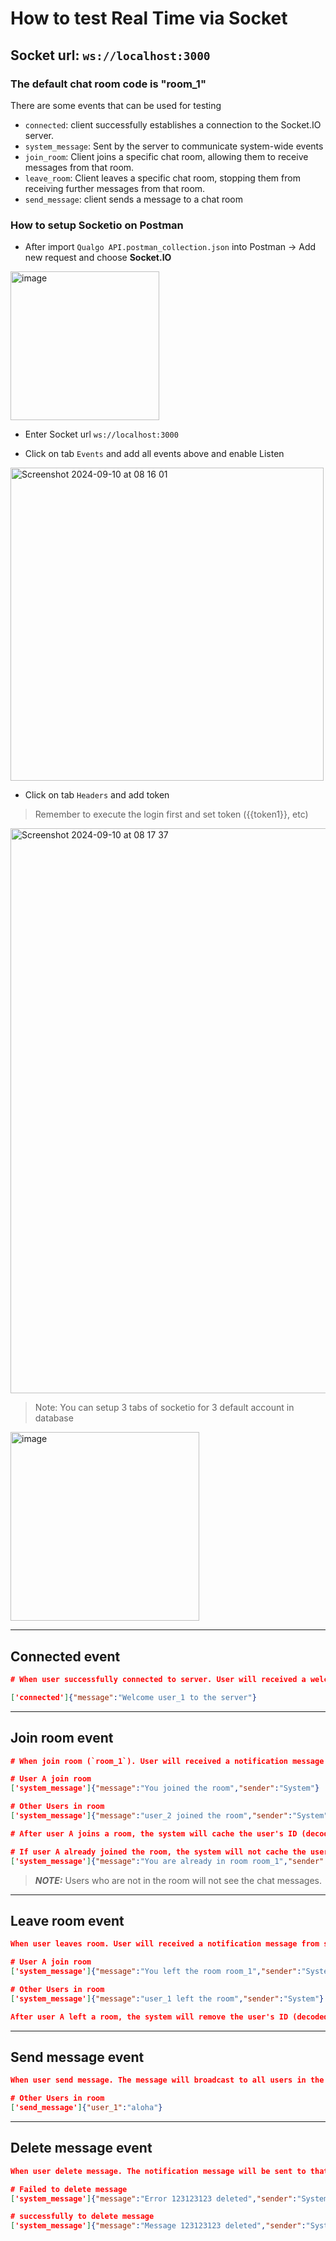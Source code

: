 # How to test Real Time via Socket

## Socket url: `ws://localhost:3000`

### The default chat room code is "room_1"

There are some events that can be used for testing

- `connected`: client successfully establishes a connection to the Socket.IO server.
- `system_message`: Sent by the server to communicate system-wide events
- `join_room`: Client joins a specific chat room, allowing them to receive messages from that room.
- `leave_room`: Client leaves a specific chat room, stopping them from receiving further messages from that room.
- `send_message`: client sends a message to a chat room

### How to setup Socketio on Postman

- After import `Qualgo API.postman_collection.json` into Postman -> Add new request and choose **Socket.IO**

<img width="238" alt="image" src="https://github.com/user-attachments/assets/37e0f07a-0530-456d-bd86-b3f9b3614832">

- Enter Socket url `ws://localhost:3000`

- Click on tab `Events` and add all events above and enable Listen

<img width="501" alt="Screenshot 2024-09-10 at 08 16 01" src="https://github.com/user-attachments/assets/ce60efdf-05c9-4e43-8109-89c4b9d5e33f">

- Click on tab `Headers` and add token
> Remember to execute the login first and set token ({{token1}}, etc)


<img width="904" alt="Screenshot 2024-09-10 at 08 17 37" src="https://github.com/user-attachments/assets/2f0f40cf-883e-45d0-8374-00463c1c592c">


> Note: You can setup 3 tabs of socketio for 3 default account in database
<img width="302" alt="image" src="https://github.com/user-attachments/assets/99d31c60-d360-439c-8325-b7c8583701d8">

---

## Connected event

```json
# When user successfully connected to server. User will received a welcomed message from system

['connected']{"message":"Welcome user_1 to the server"}
```

---

## Join room event

```json
# When join room (`room_1`). User will received a notification message from system and also broadcast to all users in the room different notification message

# User A join room
['system_message']{"message":"You joined the room","sender":"System"}

# Other Users in room
['system_message']{"message":"user_2 joined the room","sender":"System"}

# After user A joins a room, the system will cache the user's ID (decoded from the token) in Redis and then retrieve all the messages from that room.

# If user A already joined the room, the system will not cache the user's ID in Redis again and send a notification message.
['system_message']{"message":"You are already in room room_1","sender":"System"}
```

> **_NOTE:_** Users who are not in the room will not see the chat messages.

---

## Leave room event

```json
When user leaves room. User will received a notification message from system and also broadcast to all users in the room different notification message

# User A join room
['system_message']{"message":"You left the room room_1","sender":"System"}

# Other Users in room
['system_message']{"message":"user_1 left the room","sender":"System"}

After user A left a room, the system will remove the user's ID (decoded from the token) in Redis.
```

---

## Send message event

```json
When user send message. The message will broadcast to all users in the room

# Other Users in room
['send_message']{"user_1":"aloha"}
```

---

## Delete message event

```json
When user delete message. The notification message will be sent to that user

# Failed to delete message
['system_message']{"message":"Error 123123123 deleted","sender":"System"}

# successfully to delete message
['system_message']{"message":"Message 123123123 deleted","sender":"System"}
```

